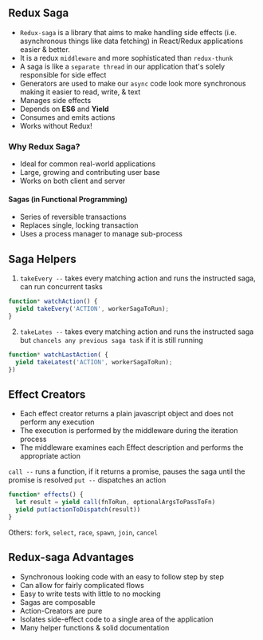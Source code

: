 ## Redux Saga

- `Redux-saga` is a library that aims to make handling side effects (i.e. asynchronous things like data fetching) in React/Redux applications easier & better.
- It is a redux `middleware` and more sophisticated than `redux-thunk`
- A saga is like a `separate thread` in our application that's solely responsible for side effect
- Generators are used to make our `async` code look more synchronous making it easier to read, write, & text
- Manages side effects
- Depends on **ES6** and **Yield**
- Consumes and emits actions
- Works without Redux!

### Why Redux Saga?

- Ideal for common real-world applications
- Large, growing and contributing user base
- Works on both client and server

#### Sagas (in Functional Programming)

- Series of reversible transactions
- Replaces single, locking transaction
- Uses a process manager to manage sub-process

## Saga Helpers

1. `takeEvery --` takes every matching action and runs the instructed saga, can run concurrent tasks

```js
function* watchAction() {
  yield takeEvery('ACTION', workerSagaToRun);
}
```

2. `takeLates --` takes every matching action and runs the instructed saga but `chancels any previous saga task` if it is still running

```js
function* watchLastAction( {
  yield takeLatest('ACTION', workerSagaToRun);
})
```

## Effect Creators

- Each effect creator returns a plain javascript object and does not perform any execution
- The execution is performed by the middleware during the iteration process
- The middleware examines each Effect description and performs the appropriate action

`call --` runs a function, if it returns a promise, pauses the saga until the promise is resolved
`put --` dispatches an action

```js
function* effects() {
  let result = yield call(fnToRun, optionalArgsToPassToFn)
  yield put(actionToDispatch(result))
}
```

Others: `fork`, `select`, `race`, `spawn`, `join`, `cancel` 

## Redux-saga Advantages

- Synchronous looking code with an easy to follow step by step
- Can allow for fairly complicated flows
- Easy to write tests with little to no mocking
- Sagas are composable
- Action-Creators are pure
- Isolates side-effect code to a single area of the application
- Many helper functions & solid documentation
